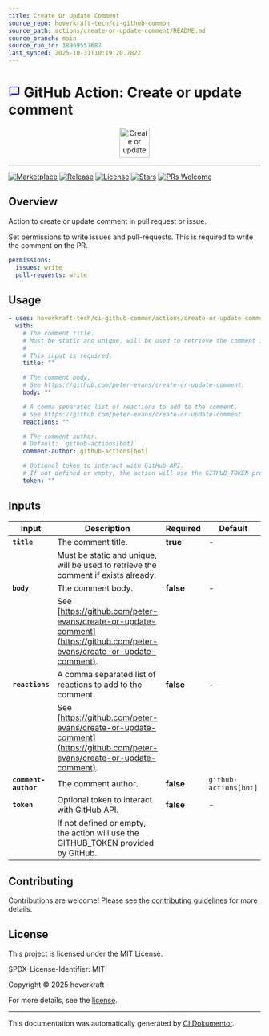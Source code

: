 ```yaml
---
title: Create Or Update Comment
source_repo: hoverkraft-tech/ci-github-common
source_path: actions/create-or-update-comment/README.md
source_branch: main
source_run_id: 18969557687
last_synced: 2025-10-31T10:19:20.782Z
---
```


<!-- header:start -->

# ![Icon](data:image/svg+xml;base64,PHN2ZyB4bWxucz0iaHR0cDovL3d3dy53My5vcmcvMjAwMC9zdmciIHdpZHRoPSIyNCIgaGVpZ2h0PSIyNCIgdmlld0JveD0iMCAwIDI0IDI0IiBmaWxsPSJub25lIiBzdHJva2U9ImN1cnJlbnRDb2xvciIgc3Ryb2tlLXdpZHRoPSIyIiBzdHJva2UtbGluZWNhcD0icm91bmQiIHN0cm9rZS1saW5lam9pbj0icm91bmQiIGNsYXNzPSJmZWF0aGVyIGZlYXRoZXItbWVzc2FnZS1zcXVhcmUiIGNvbG9yPSJibHVlIj48cGF0aCBkPSJNMjEgMTVhMiAyIDAgMCAxLTIgMkg3bC00IDRWNWEyIDIgMCAwIDEgMi0yaDE0YTIgMiAwIDAgMSAyIDJ6Ij48L3BhdGg+PC9zdmc+) GitHub Action: Create or update comment

<div align="center">
  <img src="/ci-github-common/assets/github/logo.svg" width="60px" align="center" alt="Create or update comment" />
</div>

---

<!-- header:end -->

<!-- badges:start -->

[![Marketplace](https://img.shields.io/badge/Marketplace-create--or--update--comment-blue?logo=github-actions)](https://github.com/marketplace/actions/create-or-update-comment)
[![Release](https://img.shields.io/github/v/release/hoverkraft-tech/ci-github-common)](https://github.com/hoverkraft-tech/ci-github-common/releases)
[![License](https://img.shields.io/github/license/hoverkraft-tech/ci-github-common)](http://choosealicense.com/licenses/mit/)
[![Stars](https://img.shields.io/github/stars/hoverkraft-tech/ci-github-common?style=social)](https://img.shields.io/github/stars/hoverkraft-tech/ci-github-common?style=social)
[![PRs Welcome](https://img.shields.io/badge/PRs-welcome-brightgreen.svg)](https://github.com/hoverkraft-tech/ci-github-common/blob/main/CONTRIBUTING.md)

<!-- badges:end -->

<!-- overview:start -->

## Overview

Action to create or update comment in pull request or issue.

<!-- overview:end -->

Set permissions to write issues and pull-requests. This is required to write the comment on the PR.

```yaml
permissions:
  issues: write
  pull-requests: write
```

<!-- usage:start -->

## Usage

```yaml
- uses: hoverkraft-tech/ci-github-common/actions/create-or-update-comment@b7dd413209df265bef8d7eb0efb117eaabc684c4 # 0.27.0
  with:
    # The comment title.
    # Must be static and unique, will be used to retrieve the comment if exists already.
    #
    # This input is required.
    title: ""

    # The comment body.
    # See https://github.com/peter-evans/create-or-update-comment.
    body: ""

    # A comma separated list of reactions to add to the comment.
    # See https://github.com/peter-evans/create-or-update-comment.
    reactions: ""

    # The comment author.
    # Default: `github-actions[bot]`
    comment-author: github-actions[bot]

    # Optional token to interact with GitHub API.
    # If not defined or empty, the action will use the GITHUB_TOKEN provided by GitHub.
    token: ""
```

<!-- usage:end -->

<!-- inputs:start -->

## Inputs

| **Input**            | **Description**                                                                    | **Required** | **Default**           |
| -------------------- | ---------------------------------------------------------------------------------- | ------------ | --------------------- |
| **`title`**          | The comment title.                                                                 | **true**     | -                     |
|                      | Must be static and unique, will be used to retrieve the comment if exists already. |              |                       |
| **`body`**           | The comment body.                                                                  | **false**    | -                     |
|                      | See [https://github.com/peter-evans/create-or-update-comment](https://github.com/peter-evans/create-or-update-comment).                     |              |                       |
| **`reactions`**      | A comma separated list of reactions to add to the comment.                         | **false**    | -                     |
|                      | See [https://github.com/peter-evans/create-or-update-comment](https://github.com/peter-evans/create-or-update-comment).                     |              |                       |
| **`comment-author`** | The comment author.                                                                | **false**    | `github-actions[bot]` |
| **`token`**          | Optional token to interact with GitHub API.                                        | **false**    | -                     |
|                      | If not defined or empty, the action will use the GITHUB_TOKEN provided by GitHub.  |              |                       |

<!-- inputs:end -->

<!-- secrets:start -->
<!-- secrets:end -->

<!-- outputs:start -->
<!-- outputs:end -->

<!-- examples:start -->
<!-- examples:end -->

<!--
// jscpd:ignore-start
-->

<!-- contributing:start -->

## Contributing

Contributions are welcome! Please see the [contributing guidelines](https://github.com/hoverkraft-tech/ci-github-common/blob/main/CONTRIBUTING.md) for more details.

<!-- contributing:end -->

<!-- security:start -->
<!-- security:end -->

<!-- license:start -->

## License

This project is licensed under the MIT License.

SPDX-License-Identifier: MIT

Copyright © 2025 hoverkraft

For more details, see the [license](http://choosealicense.com/licenses/mit/).

<!-- license:end -->

<!-- generated:start -->

---

This documentation was automatically generated by [CI Dokumentor](https://github.com/hoverkraft-tech/ci-dokumentor).

<!-- generated:end -->

<!--
// jscpd:ignore-end
-->
